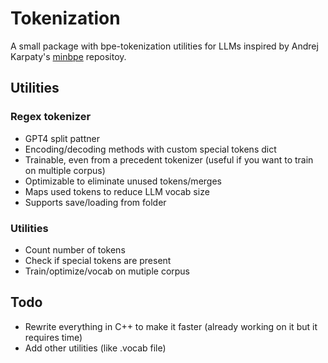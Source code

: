 # Tokenization
A small package with bpe-tokenization utilities for LLMs inspired by Andrej Karpaty's [minbpe][0] repositoy.

## Utilities
### Regex tokenizer
- GPT4 split pattner
- Encoding/decoding methods with custom special tokens dict
- Trainable, even from a precedent tokenizer (useful if you want to train on multiple corpus)
- Optimizable to eliminate unused tokens/merges
- Maps used tokens to reduce LLM vocab size
- Supports save/loading from folder
### Utilities
- Count number of tokens
- Check if special tokens are present
- Train/optimize/vocab on mutiple corpus



## Todo
- Rewrite everything in C++ to make it faster (already working on it but it requires time)
- Add other utilities (like .vocab file)

[0]: https://github.com/karpathy/minbpe
